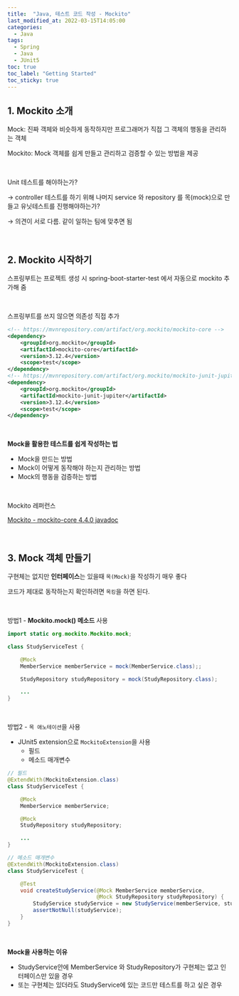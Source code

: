 ```yaml
---
title:  "Java, 테스트 코드 작성 - Mockito"
last_modified_at: 2022-03-15T14:05:00
categories: 
  - Java
tags:
  - Spring
  - Java
  - JUnit5
toc: true
toc_label: "Getting Started"
toc_sticky: true
---
```


## 1. Mockito 소개

Mock: 진짜 객체와 비슷하게 동작하지만 프로그래머가 직접 그 객체의 행동을 관리하는 객체

Mockito: Mock 객체를 쉽게 만들고 관리하고 검증할 수 있는 방법을 제공

<br>

Unit 테스트를 해야하는가?

→ controller 테스트를 하기 위해 나머지 service 와 repository 를 목(mock)으로 만들고 유닛테스트를 진행해야하는가?

→ 의견이 서로 다름. 같이 일하는 팀에 맞추면 됨

<br>

## 2. Mockito 시작하기

스프링부트는 프로젝트 생성 시 spring-boot-starter-test 에서 자동으로 mockito 추가해 줌

<br>

스프링부트를 쓰지 않으면 의존성 직접 추가

```xml
<!-- https://mvnrepository.com/artifact/org.mockito/mockito-core -->
<dependency>
    <groupId>org.mockito</groupId>
    <artifactId>mockito-core</artifactId>
    <version>3.12.4</version>
    <scope>test</scope>
</dependency>
<!-- https://mvnrepository.com/artifact/org.mockito/mockito-junit-jupiter -->
<dependency>
    <groupId>org.mockito</groupId>
    <artifactId>mockito-junit-jupiter</artifactId>
    <version>3.12.4</version>
    <scope>test</scope>
</dependency>
```

<br>

**Mock을 활용한 테스트를 쉽게 작성하는 법**

- Mock을 만드는 방법
- Mock이 어떻게 동작해야 하는지 관리하는 방법
- Mock의 행동을 검증하는 방법

<br>

Mockito 레퍼런스

[Mockito - mockito-core 4.4.0 javadoc](https://javadoc.io/doc/org.mockito/mockito-core/latest/org/mockito/Mockito.html)

<br>

## 3. Mock 객체 만들기

구현체는 없지만 **인터페이스**는 있을때 `목(Mock)`을 작성하기 매우 좋다

코드가 제대로 동작하는지 확인하려면 `목킹`을 하면 된다.

<br>

방법1 - **Mockito.mock() 메소드** 사용

```java
import static org.mockito.Mockito.mock;

class StudyServiceTest {

    @Mock
    MemberService memberService = mock(MemberService.class);;

    StudyRepository studyRepository = mock(StudyRepository.class);

    ...
}
```

<br>

방법2 - `목 애노테이션`을 사용

- JUnit5 extension으로 `MockitoExtension`을 사용
  - 필드
  - 메소드 매개변수

```java
// 필드
@ExtendWith(MockitoExtension.class)
class StudyServiceTest {

    @Mock
    MemberService memberService;

    @Mock
    StudyRepository studyRepository;

    ...
}
```

```java
// 메소드 매개변수
@ExtendWith(MockitoExtension.class)
class StudyServiceTest {

    @Test
    void createStudyService(@Mock MemberService memberService,
                            @Mock StudyRepository studyRepository) {
        StudyService studyService = new StudyService(memberService, studyRepository);
        assertNotNull(studyService);
    }
}
```

<br>

**Mock을 사용하는 이유**

- StudyService안에 MemberService 와 StudyRepository가 구현체는 없고 인터페이스만 있을 경우
- 또는 구현체는 있더라도 StudyService에 있는 코드만 테스트를 하고 싶은 경우